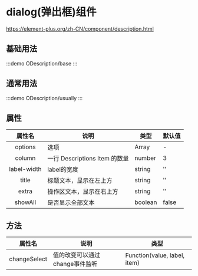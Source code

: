 # dialog(弹出框)组件

https://element-plus.org/zh-CN/component/description.html

## 基础用法

:::demo
ODescription/base
:::

## 通常用法

:::demo
ODescription/usually
:::

## 属性

|   属性名    | 说明                          | 类型   | 默认值 |
| :---------: | ----------------------------- | ------ | ------ |
|   options   | 选项                          | Array  | -      |
|   column    | 一行 Descriptions Item 的数量 | number | 3      |
| label-width | label的宽度                   | string | ''     |
|    title    | 标题文本，显示在左上方        | string | ''     |
|    extra    | 操作区文本，显示在右上方      | string | ''     |
|    showAll    | 是否显示全部文本      | boolean | false     |

## 方法

|    属性名    | 说明                           | 类型                         |
| :----------: | ------------------------------ | ---------------------------- |
| changeSelect | 值的改变可以通过change事件监听 | Function(value, label, item) |
